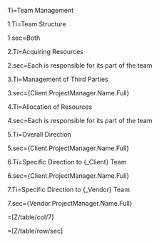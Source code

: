 Ti=Team Management
	
1.Ti=Team Structure

1.sec=Both

2.Ti=Acquiring Resources
	
2.sec=Each is responsible for its part of the team

3.Ti=Management of Third Parties

3.sec={Client.ProjectManager.Name.Full}

4.Ti=Allocation of Resources

4.sec=Each is responsible for its part of the team

5.Ti=Overall Direction

5.sec={Client.ProjectManager.Name.Full}

6.Ti=Specific Direction to {_Client} Team

6.sec={Client.ProjectManager.Name.Full}

7.Ti=Specific Direction to {_Vendor} Team

7.sec={Vendor.ProjectManager.Name.Full}

=[Z/table/col/7]

=[Z/table/row/sec]